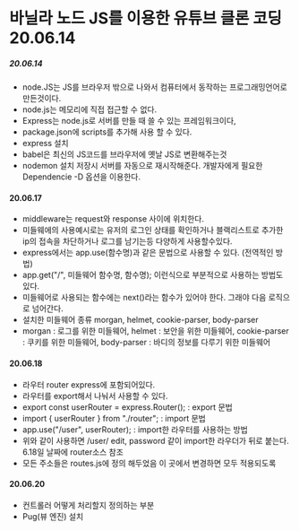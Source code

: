 # 바닐라 노드 JS를 이용한 유튜브 클론 코딩 20.06.14

##### 20.06.14

- node.JS는 JS를 브라우저 밖으로 나와서 컴퓨터에서 동작하는 프로그래밍언어로 만든것이다.
- node.js는 메모리에 직접 접근할 수 없다.
- Express는 node.js로 서버를 만들 때 쓸 수 있는 프레임워크이다,
- package.json에 scripts를 추가해 사용 할 수 있다.
- express 설치
- babel은 최신의 JS코드를 브라우저에 옛날 JS로 변환해주는것
- nodemon 설치 저장시 서버를 자동으로 재시작해준다. 개발자에게 필요한 Dependencie -D 옵션을 이용한다.

#### 20.06.17

- middleware는 request와 response 사이에 위치한다.
- 미들웨에의 사용예시로는 유저의 로그인 상태를 확인하거나 블랙리스트로 추가한 ip의 접속을 차단하거나 로그를 남기는등 다양하게 사용할수있다.
- express에서는 app.use(함수명)과 같은 문법으로 사용할 수 있다. (전역적인 방법)
- app.get("/", 미들웨어 함수명, 함수명); 이런식으로 부분적으로 사용하는 방법도 있다.
- 미들웨어로 사용되는 함수에는 next()라는 함수가 있어야 한다. 그래야 다음 로직으로 넘어간다.
- 설치한 미들웨어 종류 morgan, helmet, cookie-parser, body-parser
- morgan : 로그를 위한 미들웨어, helmet : 보안을 위한 미들웨어, cookie-parser : 쿠키를 위한 미들웨어, body-parser : 바디의 정보를 다루기 위한 미들웨어

#### 20.06.18

- 라우터 router express에 포함되어있다.
- 라우터를 export해서 나눠서 사용할 수 있다.
- export const userRouter = express.Router(); : export 문법
- import { userRouter } from "./router"; : import 문법
- app.use("/user", userRouter); : import한 라우터를 사용하는 방법
- 위와 같이 사용하면 /user/ edit, password 같이 import한 라우더가 뒤로 붙는다. 6.18일 날짜에 router소스 참조
- 모든 주소들은 routes.js에 정의 해두었음 이 곳에서 변경하면 모두 적용되도록

#### 20.06.20

- 컨트롤러 어떻게 처리할지 정의하는 부분
- Pug(뷰 엔진) 설치

